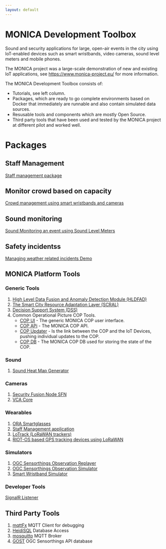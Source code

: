 ```yaml
---
layout: default
---
```


# MONICA Development Toolbox
Sound and security applications for large, open-air events in the city using IoT-enabled devices such as smart wristbands, video cameras, sound level meters and mobile phones.

The MONICA project was a large-scale demonstration of new and existing IoT applications, see https://www.monica-project.eu/ for more information.

The MONICA Development Toolbox consists of:
* Tutorials, see left column.
* Packages, which are ready to go complete environments based on Docker that immediately are runnable and also contain simulated data sources.
* Resusable tools and components which are mostly Open Source.
* Third party tools that have been used and tested by the MONICA project at different pilot and worked well.

# Packages

## Staff Management
[Staff management package]( https://github.com/MONICA-Project/staff-management-demo)

## Monitor crowd based on capacity
[Crowd management using smart wristbands and cameras](https://github.com/MONICA-Project/DockerGlobalWristbandSimulation)

## Sound monitoring
[Sound Monitoring an event using Sound Level Meters](https://github.com/MONICA-Project/DockerSoundDemo)

## Safety incidentss
[Managing weather related incidents Demo](https://github.com/MONICA-Project/DockerEnvironmentSensorDemo)

## MONICA Platform Tools
### Generic Tools
  1. [High Level Data Fusion and Anomaly Detection Module (HLDFAD)](https://github.com/MONICA-Project/HLDFAD_SourceCode)
  2. [The Smart City Resource Adaptation Layer (SCRAL)](https://github.com/MONICA-Project/scral-framework)
  3. [Decision Support System (DSS)](https://github.com/MONICA-Project/DSS)
  4. Common Operational Picture COP Tools.
     * [COP UI](https://github.com/MONICA-Project/COP-UI) - The generic MONICA COP user interface.
     * [COP APi](https://github.com/MONICA-Project/COP.API) - The MONICA COP API.    
     * [COP Updater](https://github.com/MONICA-Project/COPUpdater) - Is the link between the COP and the IoT Devices, pushing individual updates to the COP.    
     * [COP DB](https://github.com/MONICA-Project/COP.DB) - The MONICA COP DB used for storing the state of the COP.
### Sound 
  1. [Sound Heat Map Generator](https://github.com/MONICA-Project/sound-heat-map)
### Cameras
  1. [Security Fusion Node SFN](https://github.com/MONICA-Project/sfn)
  2. [VCA Core](https://github.com/MONICA-Project/sfn/blob/master/VCAcore_Installation.md)
### Wearables
  1. [ORA Smartglasses](https://github.com/MONICA-Project/MonicOra)
  2. [Staff Management application](https://github.com/MONICA-Project/map-project)
  3. [LoTrack (LoRaWAN trackers)](https://github.com/MONICA-Project/LoTrack)
  4. [RIOT-OS based GPS tracking devices using LoRaWAN](https://github.com/MONICA-Project/lorawan-tracker)
### Simulators
  1. [OGC Sensorthings Observation Replayer](https://github.com/MONICA-Project/observation-replayer)
  2. [OGC Sensorthings Observation Simulator](https://github.com/MONICA-Project/RunSimulation)
  3. [Smart Wristband Simulator](https://github.com/MONICA-Project/WristbandGwMqttEmulator)
### Developer Tools
[SignalR Listener](https://github.com/MONICA-Project/WristbandGwMqttEmulator)
## Third Party Tools  
  1. [mqttFx](https://mqttfx.jensd.de/) MQTT Client for debugging
  2. [HeidiSQL](https://www.heidisql.com/) Database Access
  3. [mosquitto](https://mosquitto.org/) MQTT Broker
  4. [GOST](https://www.gostserver.xyz/) OGC Sensorthings API database


